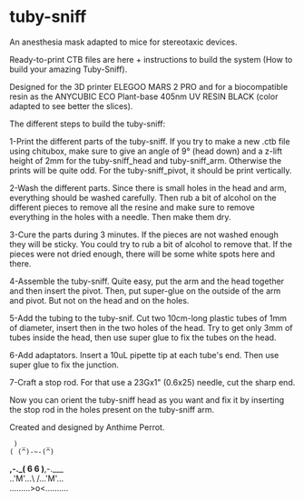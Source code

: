 # tuby-sniff
An anesthesia mask adapted to mice for stereotaxic devices.

Ready-to-print CTB files are here + instructions to build the system (How to build your amazing Tuby-Sniff).

Designed for the 3D printer ELEGOO MARS 2 PRO and for a biocompatible resin as the ANYCUBIC ECO Plant-base 405nm UV RESIN BLACK (color adapted to see better the slices).

The different steps to build the tuby-sniff:

1-Print the different parts of the tuby-sniff. If you try to make a new .ctb file using chitubox, make sure to give an angle of 9° (head down) and a z-lift height of 2mm for the tuby-sniff_head and tuby-sniff_arm. Otherwise the prints will be quite odd. For the tuby-sniff_pivot, it should be print vertically. 

2-Wash the different parts. Since there is small holes in the head and arm, everything should be washed carefully. Then rub a bit of alcohol on the different pieces to remove all the resine and make sure to remove everything in the holes with a needle. Then make them dry.

3-Cure the parts during 3 minutes. If the pieces are not washed enough they will be sticky. You could try to rub a bit of alcohol to remove that. If the pieces were not dried enough, there will be some white spots here and there.

4-Assemble the tuby-sniff. Quite easy, put the arm and the head together and then insert the pivot. Then, put super-glue on the outside of the arm and pivot. But not on the head and on the holes.

5-Add the tubing to the tuby-snif. Cut two 10cm-long plastic tubes of 1mm of diameter, insert then in the two holes of the head. Try to get only 3mm of tubes inside the head, then use super glue to fix the tubes on the head. 

6-Add adaptators. Insert a 10uL pipette tip at each tube's end. Then use super glue to fix the junction.

7-Craft a stop rod. For that use a 23Gx1" (0.6x25) needle, cut the sharp end.

Now you can orient the tuby-sniff head as you want and fix it by inserting the stop rod in the holes present on the tuby-sniff arm. 

Created and designed by Anthime Perrot.

     ) _     _ 
    ( (^)-~-(^)     
__,-.\_( 6 6 )__,-.___   
..'M'...\   /...'M'...   
.........>o<..........   
